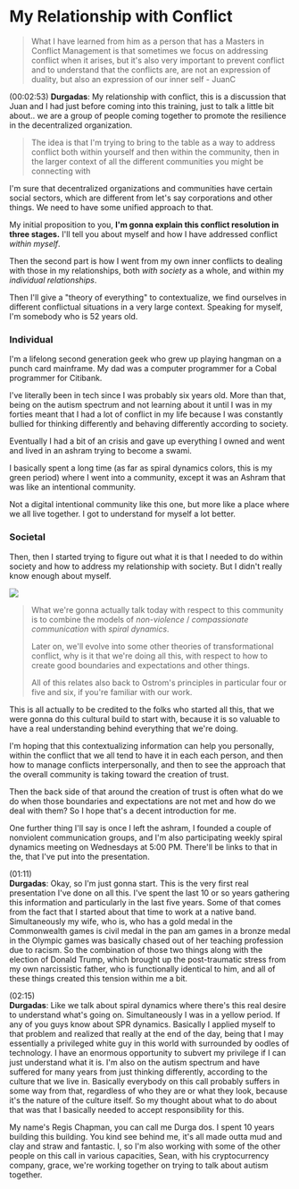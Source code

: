 # My Relationship with Conflict

> What I have learned from him as a person that has a Masters in Conflict Management is that sometimes we focus on addressing conflict when it arises, but it's also very important to prevent conflict and to understand that the conflicts are, are not an expression of duality, but also an expression of our inner self - JuanC

(00:02:53)
**Durgadas**:    My relationship with conflict, this is a discussion that Juan and I had just before coming into this training, just to talk a little bit about.. we are a group of people coming together to promote the resilience in the decentralized organization. 

> The idea is that I'm trying to bring to the table as a way to address conflict both within yourself and then within the community, then in the larger context of all the different communities you might be connecting with

I'm sure that decentralized organizations and communities have certain social sectors, which are different from let's say corporations and other things. We need to have some unified approach to that. 

My initial proposition to you, **I'm gonna explain this conflict resolution in three stages.** I'll tell you about myself and how I have addressed conflict _within myself_. 

Then the second part is how I went from my own inner conflicts to dealing with those in my relationships, both _with society_ as a whole, and within my _individual relationships_. 

Then I'll give a "theory of everything"  to contextualize, we find ourselves in different conflictual situations in a very large context. Speaking for myself, I'm somebody who is 52 years old. 

### Individual
I'm a lifelong second generation geek who grew up playing hangman on a punch card mainframe. My dad was a computer programmer for a Cobal programmer for Citibank.  

I've literally been in tech since I was probably six years old. More than that, being on the autism spectrum and not learning about it until I was in my forties meant that I had a lot of conflict in my life because I was constantly bullied for thinking differently and behaving differently according to society. 

Eventually I had a bit of an crisis and gave up everything I owned and went and lived in an ashram trying to become a swami. 

I basically spent a long time (as far as spiral dynamics colors, this is my green period) where I went into a community, except it was an Ashram that was like an intentional community.

Not a digital intentional community like this one, but more like a place where we all live together. I got to understand for myself a lot better. 

### Societal

Then, then I started trying to figure out what it is that I needed to do within society and how to address my relationship with society. But I didn't really know enough about myself. 

![](https://i.imgur.com/BBkYlRd.png)

> What we're gonna actually talk today with respect to this community is to combine the models of _non-violence_ / _compassionate communication_ with _spiral dynamics_. 
> 
> Later on, we'll evolve into some other theories of transformational conflict, why is it that we're doing all this, with respect to how to create good boundaries and expectations and other things. 
> 
> All of this relates also back to Ostrom's principles in particular four or five and six, if you're familiar with our work.  

This is all actually to be credited to the folks who started all this, that we were gonna do this cultural build to start with, because it is so valuable to have a real understanding behind everything that we're doing. 

I'm hoping that this contextualizing information can help you personally, within the conflict that we all tend to have it in each each person, and then how to manage conflicts interpersonally, and then to see the approach that the overall community is taking toward the creation of trust. 

Then the back side of that around the creation of trust is often what do we do when those boundaries and expectations are not met and how do we deal with them? So I hope that's a decent introduction for me.  

One further thing I'll say is once I left the ashram, I founded a couple of nonviolent communication groups, and I'm also participating weekly spiral dynamics meeting on Wednesdays at 5:00 PM. There'll be links to that in the, that I've put into the presentation. 

(01:11)    
**Durgadas**:    Okay, so I'm just gonna start. This is the very first real presentation I've done on all this. I've spent the last 10 or so years gathering this information and particularly in the last five years. Some of that comes from the fact that I started about that time to work at a native band. Simultaneously my wife, who is, who has a gold medal in the Commonwealth games is civil medal in the pan am games in a bronze medal in the Olympic games was basically chased out of her teaching profession due to racism. So the combination of those two things along with the election of Donald Trump, which brought up the post-traumatic stress from my own narcissistic father, who is functionally identical to him, and all of these things created this tension within me a bit.  

(02:15)    
**Durgadas**:    Like we talk about spiral dynamics where there's this real desire to understand what's going on. Simultaneously I was in a yellow period. If any of you guys know about SPR dynamics. Basically I applied myself to that problem and realized that really at the end of the day, being that I may essentially a privileged white guy in this world with surrounded by oodles of technology. I have an enormous opportunity to subvert my privilege if I can just understand what it is. I'm also on the autism spectrum and have suffered for many years from just thinking differently, according to the culture that we live in. Basically everybody on this call probably suffers in some way from that, regardless of who they are or what they look, because it's the nature of the culture itself. So my thought about what to do about that was that I basically needed to accept responsibility for this.  

My name's Regis Chapman, you can call me Durga dos. I spent 10 years building this building. You kind see behind me, it's all made outta mud and clay and straw and fantastic. I, so I'm also working with some of the other people on this call in various capacities, Sean, with his cryptocurrency company, grace, we're working together on trying to talk about autism together. 
